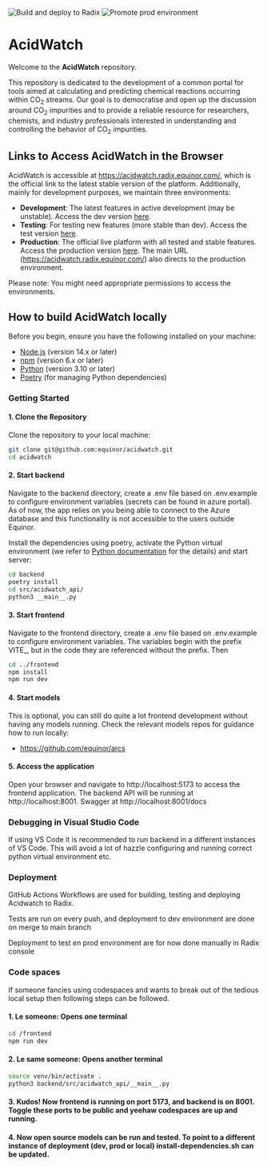 ![Build and deploy to Radix](https://api.radix.equinor.com/api/v1/applications/acidwatch/environments/dev/buildstatus)
![Promote prod environment](https://api.radix.equinor.com/api/v1/applications/acidwatch/environments/prod/buildstatus?pipeline=promote)

# AcidWatch

Welcome to the **AcidWatch** repository.

This repository is dedicated to the development of a common portal for tools aimed at calculating and predicting chemical reactions occurring within CO<sub>2</sub> streams. Our goal is to democratise and open up the discussion around CO<sub>2</sub> impurities and to provide a reliable resource for researchers, chemists, and industry professionals interested in understanding and controlling the behavior of CO<sub>2</sub> impurities.

## Links to Access AcidWatch in the Browser

AcidWatch is accessible at https://acidwatch.radix.equinor.com/, which is the official link to the latest stable version of the platform. Additionally, mainly for development purposes, we maintain three environments:

-   **Development**: The latest features in active development (may be unstable). Access the dev version [here](https://frontend-acidwatch-dev.radix.equinor.com/).
-   **Testing**: For testing new features (more stable than dev). Access the test version [here](https://frontend-acidwatch-test.radix.equinor.com/).
-   **Production**: The official live platform with all tested and stable features. Access the production version [here](https://frontend-acidwatch-prod.radix.equinor.com/). The main URL (https://acidwatch.radix.equinor.com/) also directs to the production environment.

Please note: You might need appropriate permissions to access the environments.

## How to build AcidWatch locally

Before you begin, ensure you have the following installed on your machine:

-   [Node.js](https://nodejs.org/) (version 14.x or later)
-   [npm](https://www.npmjs.com/) (version 6.x or later)
-   [Python](https://www.python.org/) (version 3.10 or later)
-   [Poetry](https://python-poetry.org/) (for managing Python dependencies)

### Getting Started

#### 1. Clone the Repository

Clone the repository to your local machine:

```sh
git clone git@github.com:equinor/acidwatch.git
cd acidwatch
```

#### 2. Start backend

Navigate to the backend directory, create a .env file based on .env.example to configure environment variables (secrets can be found in azure portal). As of now, the app relies on you being able to connect to the Azure database and this functionality is not accessible to the users outside Equinor.

Install the dependencies using poetry, activate the Python virtual environment (we refer to [Python documentation](https://docs.python.org/3/library/venv.html) for the details) and start server:

```sh
cd backend
poetry install
cd src/acidwatch_api/
python3 __main__.py
```

#### 3. Start frontend

Navigate to the frontend directory, create a .env file based on .env.example to configure environment variables. The variables begin with the prefix VITE\_, but in the code they are referenced without the prefix. Then

```sh
cd ../frontend
npm install
npm run dev
```

#### 4. Start models

This is optional, you can still do quite a lot frontend development without having any models running. Check the relevant models repos for guidance how to run locally:

-   https://github.com/equinor/arcs

#### 5. Access the application

Open your browser and navigate to http://localhost:5173 to access the frontend application. The backend API will be running at http://localhost:8001. Swagger at http://localhost:8001/docs

### Debugging in Visual Studio Code

If using VS Code it is recommended to run backend in a different instances of VS Code. This will avoid a lot of hazzle configuring and running correct python virtual environment etc.

### Deployment

GitHub Actions Workflows are used for building, testing and deploying Acidwatch to Radix.

Tests are run on every push, and deployment to dev environment are done on merge to main branch

Deployment to test en prod environment are for now done manually in Radix console

### Code spaces

If someone fancies using codespaces and wants to break out of the tedious local setup then following steps can be followed. 

#### 1. Le someone: Opens one terminal

```sh
cd /frontend
npm run dev
```

#### 2. Le same someone: Opens another terminal

```sh
source venv/bin/activate .
python3 backend/src/acidwatch_api/__main__.py
```

#### 3. Kudos! Now frontend is running on port 5173, and backend is on 8001. Toggle these ports to be public and yeehaw codespaces are up and running. 

#### 4. Now open source models can be run and tested. To point to a different instance of deployment (dev, prod or local) install-dependencies.sh can be updated.  
